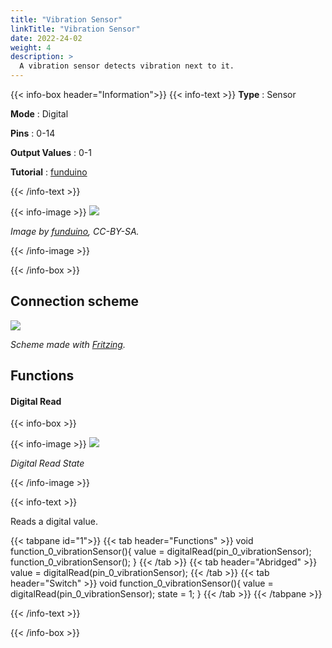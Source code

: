 ```yaml
---
title: "Vibration Sensor"
linkTitle: "Vibration Sensor"
date: 2022-24-02
weight: 4
description: >
  A vibration sensor detects vibration next to it.
---
```


{{< info-box header="Information">}}
{{< info-text >}}
  **Type** : Sensor

  **Mode** : Digital

  **Pins** : 0-14

  **Output Values** : 0-1

  **Tutorial** : [funduino](https://funduino.de/nr-38-der-vibrationssensor) 

  {{< /info-text >}}

  {{< info-image >}}
   ![](https://funduinoshop.com/media/image/7c/0b/8d/vs1.jpg)
   
   _Image by [funduino](https://funduinoshop.com/media/image/7c/0b/8d/vs1.jpg), CC-BY-SA._

  {{< /info-image >}}

{{< /info-box >}}

## Connection scheme
![](/docs/connectionplan/steckplan_vibrationsensor.png)
   
  _Scheme made with [Fritzing](https://fritzing.org/)._

## Functions

#### Digital Read

{{< info-box >}}

  {{< info-image >}}
   ![](/docs/components/vibrationsensor.png)
   
   _Digital Read State_

  {{< /info-image >}}

{{< info-text >}}

Reads a digital value.
  
  {{< tabpane id="1">}}
  {{< tab header="Functions" >}}
void function_0_vibrationSensor(){
value = digitalRead(pin_0_vibrationSensor);
function_0_vibrationSensor();
}
  {{< /tab >}}
  {{< tab header="Abridged" >}}
value = digitalRead(pin_0_vibrationSensor);
  {{< /tab >}}
  {{< tab header="Switch" >}}
void function_0_vibrationSensor(){
value = digitalRead(pin_0_vibrationSensor);
state = 1;
}
  {{< /tab >}}
{{< /tabpane >}}

  {{< /info-text >}}

{{< /info-box >}}